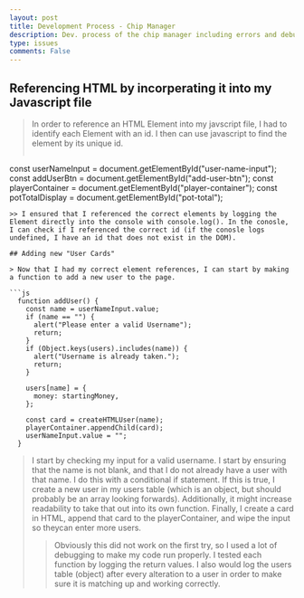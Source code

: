 ```yaml
---
layout: post
title: Development Process - Chip Manager
description: Dev. process of the chip manager including errors and debugging.
type: issues
comments: False
---
```


## Referencing HTML by incorperating it into my Javascript file

> In order to reference an HTML Element into my javscript file, I had to identify each Element with an id. I then can use javascript to find the element by its unique id.
>> ```js
 const userNameInput = document.getElementById("user-name-input");
 const addUserBtn = document.getElementById("add-user-btn");
 const playerContainer = document.getElementById("player-container");
 const potTotalDisplay = document.getElementById("pot-total");
```
>> I ensured that I referenced the correct elements by logging the Element directly into the console with console.log(). In the conosle, I can check if I referenced the correct id (if the conosle logs undefined, I have an id that does not exist in the DOM).

## Adding new "User Cards"

> Now that I had my correct element references, I can start by making a function to add a new user to the page.

```js
  function addUser() {
    const name = userNameInput.value;
    if (name == "") {
      alert("Please enter a valid Username");
      return;
    }
    if (Object.keys(users).includes(name)) {
      alert("Username is already taken.");
      return;
    }

    users[name] = {
      money: startingMoney,
    };

    const card = createHTMLUser(name);
    playerContainer.appendChild(card);
    userNameInput.value = "";
  }
```

> I start by checking my input for a valid username. I start by ensuring that the name is not blank, and that I do not already have a user with that name. I do this with a conditional if statement. If this is true, I create a new user in my users table (which is an object, but should probably be an array looking forwards). Additionally, it might increase readability to take that out into its own function.
Finally, I create a card in HTML, append that card to the playerContainer, and wipe the input so theycan enter more users.
>> Obviously this did not work on the first try, so I used a lot of debugging to make my code run properly. I tested each function by logging the return values. I also would log the users table (object) after every alteration to a user in order to make sure it is matching up and working correctly.
